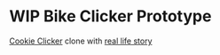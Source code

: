# WIP Bike Clicker Prototype

[Cookie Clicker](http://orteil.dashnet.org/cookieclicker/) clone with [real life story](https://duckduckgo.com/?q=china+bikes+oversupply&iax=images&ia=images)
